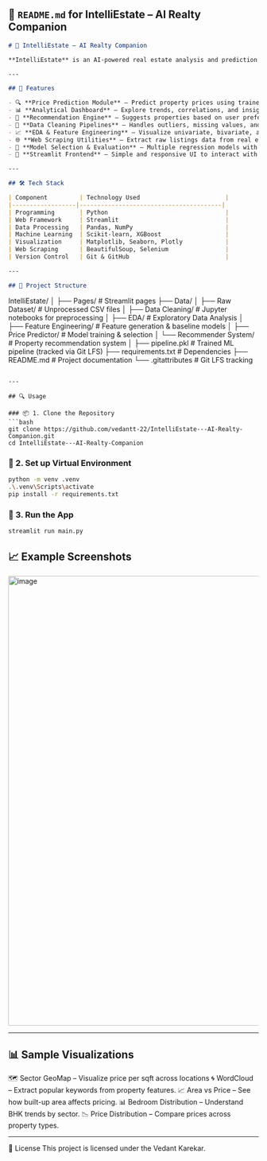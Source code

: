 ## 📄 `README.md` for IntelliEstate – AI Realty Companion

```markdown
# 🏡 IntelliEstate – AI Realty Companion

**IntelliEstate** is an AI-powered real estate analysis and prediction platform that helps users explore, understand, and make informed decisions about property investments in India. It provides intelligent tools for price prediction, trend visualization, recommendation, and insights — all powered by machine learning, data analysis, and interactive visualizations.

---

## 🚀 Features

- 🔍 **Price Prediction Module** – Predict property prices using trained machine learning models.
- 📊 **Analytical Dashboard** – Explore trends, correlations, and insights through interactive plots and charts.
- 🤝 **Recommendation Engine** – Suggests properties based on user preferences using similarity-based filtering.
- 🧹 **Data Cleaning Pipelines** – Handles outliers, missing values, and noisy data efficiently.
- 📈 **EDA & Feature Engineering** – Visualize univariate, bivariate, and multivariate relationships.
- 🌐 **Web Scraping Utilities** – Extract raw listings data from real estate portals.
- 🧠 **Model Selection & Evaluation** – Multiple regression models with evaluation metrics and visual comparison.
- 🧾 **Streamlit Frontend** – Simple and responsive UI to interact with the platform.

---

## 🛠️ Tech Stack

| Component         | Technology Used                        |
|------------------|----------------------------------------|
| Programming       | Python                                 |
| Web Framework     | Streamlit                              |
| Data Processing   | Pandas, NumPy                          |
| Machine Learning  | Scikit-learn, XGBoost                  |
| Visualization     | Matplotlib, Seaborn, Plotly            |
| Web Scraping      | BeautifulSoup, Selenium                |
| Version Control   | Git & GitHub                           |

---

## 📁 Project Structure

```

IntelliEstate/
│
├── Pages/                        # Streamlit pages
├── Data/
│   ├── Raw Dataset/             # Unprocessed CSV files
│   ├── Data Cleaning/           # Jupyter notebooks for preprocessing
│   ├── EDA/                     # Exploratory Data Analysis
│   ├── Feature Engineering/     # Feature generation & baseline models
│   ├── Price Predictor/         # Model training & selection
│   └── Recommender System/      # Property recommendation system
│
├── pipeline.pkl                 # Trained ML pipeline (tracked via Git LFS)
├── requirements.txt             # Dependencies
├── README.md                    # Project documentation
└── .gitattributes               # Git LFS tracking

````

---

## 🔍 Usage

### 📦 1. Clone the Repository
```bash
git clone https://github.com/vedantt-22/IntelliEstate---AI-Realty-Companion.git
cd IntelliEstate---AI-Realty-Companion
````

### 🐍 2. Set up Virtual Environment

```bash
python -m venv .venv
.\.venv\Scripts\activate
pip install -r requirements.txt
```

### 🚀 3. Run the App

```bash
streamlit run main.py
```


## 📈 Example Screenshots

<img width="1917" height="905" alt="image" src="https://github.com/user-attachments/assets/c563ecd0-b943-4549-afd5-4320ad3a22ed" />


---

## 📊 Sample Visualizations

🗺️ Sector GeoMap – Visualize price per sqft across locations
🌀 WordCloud – Extract popular keywords from property features.
📈 Area vs Price – See how built-up area affects pricing.
📊 Bedroom Distribution – Understand BHK trends by sector.
📉 Price Distribution – Compare prices across property types.

---
📄 License
This project is licensed under the Vedant Karekar.

